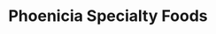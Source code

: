 ---
title: "Phoenicia Specialty Foods"
url: /houston/phoenicia-specialty-foods/
shop: supermarket
---